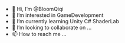 - 👋 Hi, I’m @BloomQiqi
- 👀 I’m interested in GameDevelopment
- 🌱 I’m currently learning Unity C# ShaderLab
- 💞️ I’m looking to collaborate on ...
- 📫 How to reach me ...

<!---
BloomQiqi/BloomQiqi is a ✨ special ✨ repository because its `README.md` (this file) appears on your GitHub profile.
You can click the Preview link to take a look at your changes.
--->
